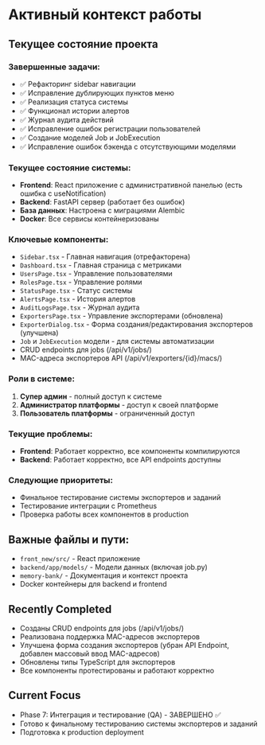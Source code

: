 # Активный контекст работы

## Текущее состояние проекта

### Завершенные задачи:
- ✅ Рефакторинг sidebar навигации
- ✅ Исправление дублирующих пунктов меню
- ✅ Реализация статуса системы
- ✅ Функционал истории алертов
- ✅ Журнал аудита действий
- ✅ Исправление ошибок регистрации пользователей
- ✅ Создание моделей Job и JobExecution
- ✅ Исправление ошибок бэкенда с отсутствующими моделями

### Текущее состояние системы:
- **Frontend**: React приложение с административной панелью (есть ошибка с useNotification)
- **Backend**: FastAPI сервер (работает без ошибок)
- **База данных**: Настроена с миграциями Alembic
- **Docker**: Все сервисы контейнеризованы

### Ключевые компоненты:
- `Sidebar.tsx` - Главная навигация (отрефакторена)
- `Dashboard.tsx` - Главная страница с метриками
- `UsersPage.tsx` - Управление пользователями
- `RolesPage.tsx` - Управление ролями
- `StatusPage.tsx` - Статус системы
- `AlertsPage.tsx` - История алертов
- `AuditLogsPage.tsx` - Журнал аудита
- `ExportersPage.tsx` - Управление экспортерами (обновлена)
- `ExporterDialog.tsx` - Форма создания/редактирования экспортеров (улучшена)
- `Job` и `JobExecution` модели - для системы автоматизации
- CRUD endpoints для jobs (/api/v1/jobs/)
- MAC-адреса экспортеров API (/api/v1/exporters/{id}/macs/)

### Роли в системе:
1. **Супер админ** - полный доступ к системе
2. **Администратор платформы** - доступ к своей платформе
3. **Пользователь платформы** - ограниченный доступ

### Текущие проблемы:
- **Frontend**: Работает корректно, все компоненты компилируются
- **Backend**: Работает корректно, все API endpoints доступны

### Следующие приоритеты:
- Финальное тестирование системы экспортеров и заданий
- Тестирование интеграции с Prometheus
- Проверка работы всех компонентов в production

## Важные файлы и пути:
- `front_new/src/` - React приложение
- `backend/app/models/` - Модели данных (включая job.py)
- `memory-bank/` - Документация и контекст проекта
- Docker контейнеры для backend и frontend

## Recently Completed
- Созданы CRUD endpoints для jobs (/api/v1/jobs/)
- Реализована поддержка MAC-адресов экспортеров
- Улучшена форма создания экспортеров (убран API Endpoint, добавлен массовый ввод MAC-адресов)
- Обновлены типы TypeScript для экспортеров
- Все компоненты протестированы и работают корректно

## Current Focus
- Phase 7: Интеграция и тестирование (QA) - ЗАВЕРШЕНО ✅
- Готово к финальному тестированию системы экспортеров и заданий
- Подготовка к production deployment

